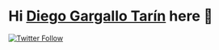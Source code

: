# Hi [Diego Gargallo Tarín][website] here 👋

[![Twitter Follow](https://img.shields.io/twitter/follow/Diego_Gargallo?color=%231DA1F2&label=Diego%20Gargallo%20Tar%C3%ADn&logo=twitter&style=for-the-badge)][twitter]

<!--
**DiegoGargallo/DiegoGargallo** is a ✨ _special_ ✨ repository because its `README.md` (this file) appears on your GitHub profile.

Here are some ideas to get you started:

- 🔭 I’m currently working on ...
- 🌱 I’m currently learning ...
- 👯 I’m looking to collaborate on ...
- 🤔 I’m looking for help with ...
- 💬 Ask me about ...
- 📫 How to reach me: ...
- 😄 Pronouns: ...
- ⚡ Fun fact: ...
-->

[website]: https://diegogargallotarin.es/
[twitter]: https://diegogargallotarin.es/